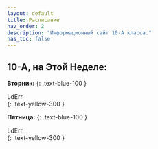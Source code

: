 ```yaml
---
layout: default
title: Расписание
nav_order: 2
description: "Информационный сайт 10-А класса."
has_toc: false
---
```


## 10-A, на Этой Неделе:

**Вторник:** 
{: .text-blue-100 }
<div id="Tue">LdErr</div>
{: .text-yellow-300 }

**Пятница:** 
{: .text-blue-100 }
<div id="Fri">LdErr</div>
{: .text-yellow-300 }

<script>
	function getMonday(d) {
		var diff = d.getDate() - d.getDay() + (d.getDay() === 0 ? -6 : 1);
		return new Date(d.setDate(diff)).getDate();
	}
	var mon = getMonday(new Date());
	var tue = mon % 2 != 0? "Всемирная История" : "Захист";
	var fri = mon % 2 == 0? "География" : "Химия";
	document.getElementById("Tue").innerHTML = tue;
	document.getElementById("Fri").innerHTML = fri;
</script>


